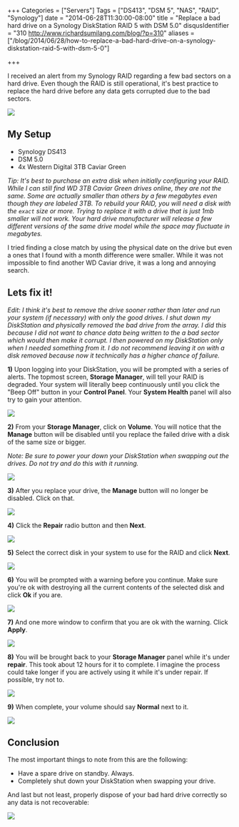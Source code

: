 +++
Categories = ["Servers"]
Tags = ["DS413", "DSM 5", "NAS", "RAID", "Synology"]
date = "2014-06-28T11:30:00-08:00"
title = "Replace a bad hard drive on a Synology DiskStation RAID 5 with DSM 5.0"
disqusIdentifier = "310 http://www.richardsumilang.com/blog/?p=310"
aliases = ["/blog/2014/06/28/how-to-replace-a-bad-hard-drive-on-a-synology-diskstation-raid-5-with-dsm-5-0"]

+++

I received an alert from my Synology RAID regarding a few bad sectors on a hard
drive. Even though the RAID is still operational, it's best practice to replace
the hard drive before any data gets corrupted due to the bad sectors.

<!--more-->

<img src="/images/server/synology/diskstation/how-to-replace-a-bad-hard-drive-on-a-synology-diskstation-raid-5-with-dsm-5-0/bad-sector-count.png" />

## My Setup

- Synology DS413
- DSM 5.0
- 4x Western Digital 3TB Caviar Green

*Tip: It's best to purchase an extra disk when initially configuring your RAID.
While I can still find WD 3TB Caviar Green drives online, they are not the same.
Some are actually smaller than others by a few megabytes even though they are
labeled 3TB. To rebuild your RAID, you will need a disk with the `exact` size or
more. Trying to replace it with a drive that is just 1mb smaller will not work.
Your hard drive manufacturer will release a few different versions of the same
drive model while the space may fluctuate in megabytes.*

I tried finding a close match by using the physical date on the drive but even a
ones that I found with a month difference were smaller. While it was not
impossible to find another WD Caviar drive, it was a long and annoying search.

## Lets fix it!

*Edit: I think it's best to remove the drive sooner rather than later and run
your system (if necessary) with only the good drives. I shut down my DiskStation
and physically removed the bad drive from the array. I did this because I did
not want to chance data being written to the a bad sector which would then make
it corrupt. I then powered on my DiskStation only when I needed something from
it. I do not recommend leaving it on with a disk removed because now it
technically has a higher chance of failure.*

**1)** Upon logging into your DiskStation, you will be prompted with a series of
alerts. The topmost screen, **Storage Manager**, will tell your RAID is
degraded. Your system will literally beep continuously until you click the
"Beep Off" button in your **Control Panel**. Your **System Health** panel will
also try to gain your attention.

<img src="/images/server/synology/diskstation/how-to-replace-a-bad-hard-drive-on-a-synology-diskstation-raid-5-with-dsm-5-0/step-1.png" />

**2)** From your **Storage Manager**, click on **Volume**. You will notice that the **Manage** button will be disabled until you replace the failed drive with a disk of the same size or bigger.

*Note: Be sure to power your down your DiskStation when swapping out the drives.
Do not try and do this with it running.*

<img src="/images/server/synology/diskstation/how-to-replace-a-bad-hard-drive-on-a-synology-diskstation-raid-5-with-dsm-5-0/step-2.png" />

**3)** After you replace your drive, the **Manage** button will no longer be
disabled. Click on that.

<img src="/images/server/synology/diskstation/how-to-replace-a-bad-hard-drive-on-a-synology-diskstation-raid-5-with-dsm-5-0/step-3.png" />

**4)** Click the **Repair** radio button and then **Next**.

<img src="/images/server/synology/diskstation/how-to-replace-a-bad-hard-drive-on-a-synology-diskstation-raid-5-with-dsm-5-0/step-4.png" />

**5)** Select the correct disk in your system to use for the RAID and click
**Next**.

<img src="/images/server/synology/diskstation/how-to-replace-a-bad-hard-drive-on-a-synology-diskstation-raid-5-with-dsm-5-0/step-5.png" />

**6)** You will be prompted with a warning before you continue. Make sure you're ok with destroying all the current contents of the selected disk and click **Ok** if you are.

<img src="/images/server/synology/diskstation/how-to-replace-a-bad-hard-drive-on-a-synology-diskstation-raid-5-with-dsm-5-0/step-6.png" />

**7)** And one more window to confirm that you are ok with the warning. Click
**Apply**.

<img src="/images/server/synology/diskstation/how-to-replace-a-bad-hard-drive-on-a-synology-diskstation-raid-5-with-dsm-5-0/step-7.png" />

**8)** You will be brought back to your **Storage Manager** panel while it's
under **repair**. This took about 12 hours for it to complete. I imagine the
process could take longer if you are actively using it while it's under repair.
If possible, try not to.

<img src="/images/server/synology/diskstation/how-to-replace-a-bad-hard-drive-on-a-synology-diskstation-raid-5-with-dsm-5-0/step-8.png" />

**9)** When complete, your volume should say **Normal** next to it.

<img src="/images/server/synology/diskstation/how-to-replace-a-bad-hard-drive-on-a-synology-diskstation-raid-5-with-dsm-5-0/step-9.png" />

## Conclusion

The most important things to note from this are the following:

- Have a spare drive on standby. Always.
- Completely shut down your DiskStation when swapping your drive.

And last but not least, properly dispose of your bad hard drive correctly so any data is not recoverable:

<img src="/images/server/synology/diskstation/how-to-replace-a-bad-hard-drive-on-a-synology-diskstation-raid-5-with-dsm-5-0/disposed-drive.jpg" />
